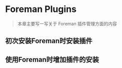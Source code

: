 # Foreman Plugins

> 本章主要写一写关于 Foreman 插件管理方面的内容





## 初次安装Foreman时安装插件





## 使用Foreman时增加插件的安装



